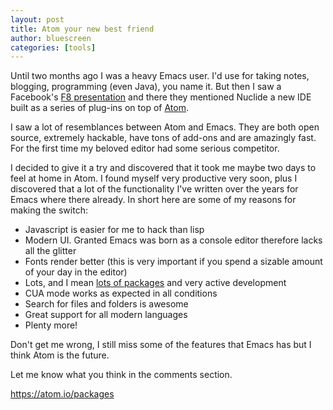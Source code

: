 ```yaml
---
layout: post
title: Atom your new best friend
author: bluescreen
categories: [tools]
---
```


Until two months ago I was a heavy Emacs user. I'd use for taking notes, blogging, programming (even Java), you name it. But then I saw a Facebook's [F8 presentation][1] and there they mentioned Nuclide a new IDE built as a series of plug-ins on top of [Atom][2].

I saw a lot of resemblances between Atom and Emacs. They are both open source, extremely hackable, have tons of add-ons and are amazingly fast. For the first time my beloved editor had some serious competitor.

I decided to give it a try and discovered that it took me maybe two days to feel at home in Atom. I found myself very productive very soon, plus I discovered that a lot of the functionality I've written over the years for Emacs where there already. In short here are some of my reasons for making the switch:

  * Javascript is easier for me to hack than lisp
  * Modern UI. Granted Emacs was born as a console editor therefore lacks all the glitter
  * Fonts render better (this is very important if you spend a sizable amount of your day in the editor)
  * Lots, and I mean [lots of packages][3] and very active development
  * CUA mode works as expected in all conditions
  * Search for files and folders is awesome
  * Great support for all modern languages
  * Plenty more!

Don't get me wrong, I still miss some of the features that Emacs has but I think Atom is the future.

Let me know what you think in the comments section.

https://atom.io/packages

[1]: https://code.facebook.com/posts/397706937084869
[2]: https://atom.io/
[3]: https://atom.io/packages
